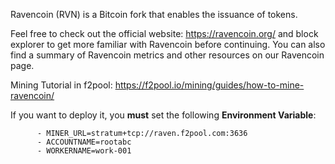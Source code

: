 Ravencoin (RVN) is a Bitcoin fork that enables the issuance of tokens.

Feel free to check out the official website: https://ravencoin.org/ and block explorer to get more familiar with Ravencoin before continuing. You can also find a summary of Ravencoin metrics and other resources on our Ravencoin page.

Mining Tutorial in f2pool: https://f2pool.io/mining/guides/how-to-mine-ravencoin/

If you want to deploy it, you **must** set the following **Environment Variable**:

```
      - MINER_URL=stratum+tcp://raven.f2pool.com:3636 
      - ACCOUNTNAME=rootabc
      - WORKERNAME=work-001
```
